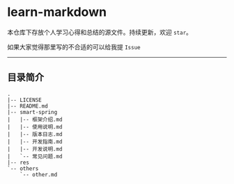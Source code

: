# learn-markdown

本仓库下存放个人学习心得和总结的源文件。持续更新，欢迎 `star`。

如果大家觉得那里写的不合适的可以给我提 `Issue`

---

## 目录简介

```tree
.
|-- LICENSE
|-- README.md
|-- smart-spring
|   |-- 框架介绍.md
|   |-- 使用说明.md
|   |-- 版本日志.md
|   |-- 开发指南.md
|   |-- 开发说明.md
|   `-- 常见问题.md
|-- res
`-- others
    `-- other.md

```

